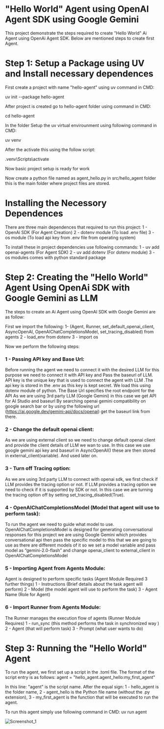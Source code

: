 # "Hello World" Agent using OpenAI Agent SDK using Google Gemini

This project demonstrate the steps required to create "Hello World" Ai Agent using OpenAi Agent SDK. Below are mentioned steps to create first Agent. 

# Step 1: Setup a Package using UV and Install necessary dependences 

First create a project with name "hello-agent" using uv command in CMD:

uv init --package hello-agent

After project is created go to hello-agent folder using command in CMD:

cd hello-agent

In the folder Setup the uv virtual envirounment using following command in CMD:

uv venv

After the activate this using the follow script:

.venv\Scripts\activate

Now basic project setup is ready for work

Now create a python file named as agent_hello.py in src/hello_agent folder this is the main folder where project files are stored.
 
# Installing the Necessory Dependences 
There are three main dependences that required to run this project: 
1 - OpenAi SDK (For Agent Creation)
2 - dotenv module (To load .env file)
3 - os module (To load api key from .env file from operating system)

To install these in project dependencies use following commands:
1 - uv add openai-agents        (For Agent SDK)
2 - uv add dotenv               (For dotenv module)
3 - os modules comes with python standard package

# Step 2: Creating the "Hello World" Agent Using OpenAi SDK with Google Gemini as LLM
The steps to create an Ai Agent using OpenAI SDK with Google Gemini are as follow:

First we import the following:
1- (Agent, Runner, set_default_openai_client, AsyncOpenAI, OpenAIChatCompletionsModel, set_tracing_disabled) from agents
2 - load_env from dotenv
3 - import os

Now we perform the following steps:
### 1 - Passing API key and Base Url:
Before running the agent we need to connect it with the desired LLM for this purpose we need to connect it with API key and Pass the baseurl of LLM.
API key is the unique key that is used to connect the agent with LLM .The api key is stored in the .env as this key is kept secret. We load this using dotenv module of python.
The Base Url specifies the root endpoint for the API
As we are using 3rd party LLM (Google Gemini) in this case we get API for AI Studio and baseurl 
By searching openai gemini compatibility on google search bar or by using the following url (https://ai.google.dev/gemini-api/docs/openai) get the baseurl link from there.                                   

### 2 - Change the default openai client:
As we are using external client so we need to change default openai client and provide the client details of LLM we wan to use. In this case we use google gemini api key and baseurl in AsyncOpenAI() these are then stored in external_client(variable). And used later on.

### 3 -  Turn off Tracing option:
As we are using 3rd party LLM to connect with openai sdk, we first check if LLM provides the tracing option or not. If LLM provides a tracing option we need to check if it is supported by SDK or not.
In this case we are turning the tracing option off by setting set_tracing_disabled(True). 

### 4 - OpenAIChatCompletionsModel (Model that agent will use to perform task):
To run the agent we need to guide what model to use. OpenAIChatCompletionsModel is designed for generating conversational responses for this project we are using Google Gemini which provides conversational api then pass the specific model to this that we are going to use as there are different models of it so we set a model variable and pass model as “gemini-2.0-flash” and change openai_client to external_client in OpenAIChatCompletionsModel 

### 5 - Importing Agent from Agents Module:
Agent is designed to perform specific tasks
(Agent Module Required 3 further things)
	1 - Instructions (Brief details about the task agent will perform)
	2 - Model (the model agent will use to perform the task)
	3 - Agent Name (Role for Agent)
### 6 - Import Runner from Agents Module:
The Runner manages the execution flow of agents
(Runner Module Requires)
	1 - run_sync (this method performs the task in synchronized way )
	2 - Agent (that will perform task)
	3 - Prompt (what user wants to do)

# Step 3: Running the "Hello World" Agent
To run the agent, we first set up a script in the .toml file. The format of the script entry is as follows:
agent = "hello_agent.agent_hello:my_first_agent"

In this line:
    "agent" is the script name.
After the equal sign:
    1 - hello_agent is the folder name,
    2 - agent_hello is the Python file name (without the .py extension),
    3 - my_first_agent is the function that will be executed to run the agent.

To run this agent simply use following command in CMD:
uv run agent

![Screenshot_1](https://github.com/user-attachments/assets/f315fe3d-5714-4642-ae70-c6b48ab88563)

